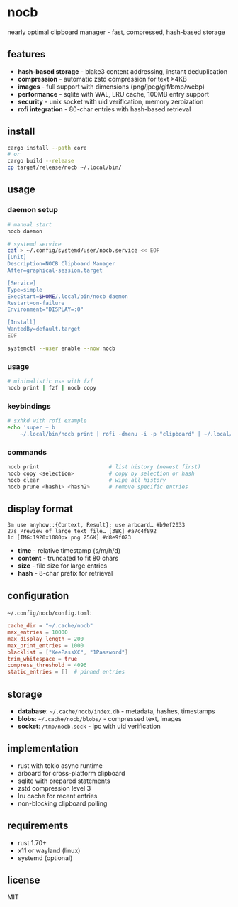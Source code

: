 # nocb

nearly optimal clipboard manager - fast, compressed, hash-based storage

## features

- **hash-based storage** - blake3 content addressing, instant deduplication
- **compression** - automatic zstd compression for text >4KB
- **images** - full support with dimensions (png/jpeg/gif/bmp/webp)
- **performance** - sqlite with WAL, LRU cache, 100MB entry support
- **security** - unix socket with uid verification, memory zeroization
- **rofi integration** - 80-char entries with hash-based retrieval

## install

```bash
cargo install --path core
# or
cargo build --release
cp target/release/nocb ~/.local/bin/
```

## usage

### daemon setup

```bash
# manual start
nocb daemon

# systemd service
cat > ~/.config/systemd/user/nocb.service << EOF
[Unit]
Description=NOCB Clipboard Manager
After=graphical-session.target

[Service]
Type=simple
ExecStart=$HOME/.local/bin/nocb daemon
Restart=on-failure
Environment="DISPLAY=:0"

[Install]
WantedBy=default.target
EOF

systemctl --user enable --now nocb
```

### usage

```bash
# minimalistic use with fzf
nocb print | fzf | nocb copy
```

### keybindings

```bash
# sxhkd with rofi example
echo 'super + b
    ~/.local/bin/nocb print | rofi -dmenu -i -p "clipboard" | ~/.local/bin/nocb copy' >> ~/.config/sxhkd/sxhkdrc
```

### commands

```bash
nocb print                      # list history (newest first)
nocb copy <selection>           # copy by selection or hash
nocb clear                      # wipe all history
nocb prune <hash1> <hash2>      # remove specific entries
```

## display format

```
3m use anyhow::{Context, Result}; use arboard… #b9ef2033
27s Preview of large text file… [38K] #a7c4f892
1d [IMG:1920x1080px png 256K] #d8e9f023
```

- **time** - relative timestamp (s/m/h/d)
- **content** - truncated to fit 80 chars
- **size** - file size for large entries
- **hash** - 8-char prefix for retrieval

## configuration

`~/.config/nocb/config.toml`:

```toml
cache_dir = "~/.cache/nocb"
max_entries = 10000
max_display_length = 200
max_print_entries = 1000
blacklist = ["KeePassXC", "1Password"]
trim_whitespace = true
compress_threshold = 4096
static_entries = []  # pinned entries
```

## storage

- **database**: `~/.cache/nocb/index.db` - metadata, hashes, timestamps
- **blobs**: `~/.cache/nocb/blobs/` - compressed text, images
- **socket**: `/tmp/nocb.sock` - ipc with uid verification

## implementation

- rust with tokio async runtime
- arboard for cross-platform clipboard
- sqlite with prepared statements
- zstd compression level 3
- lru cache for recent entries
- non-blocking clipboard polling

## requirements

- rust 1.70+
- x11 or wayland (linux)
- systemd (optional)

## license

MIT

